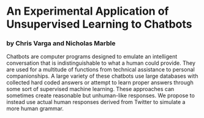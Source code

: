 # An Experimental Application of Unsupervised Learning to Chatbots
### by Chris Varga and Nicholas Marble

Chatbots are computer programs designed to emulate an intelligent conversation that is indistinguishable to what a human could provide. They are used for a multitude of functions from technical assistance to personal companionships. A large variety of these chatbots use large databases with collected hard coded answers or attempt to learn proper answers through some sort of supervised machine learning. These approaches can sometimes create reasonable but unhuman-like responses. We propose to instead use actual human responses derived from Twitter to simulate a more human grammar.
